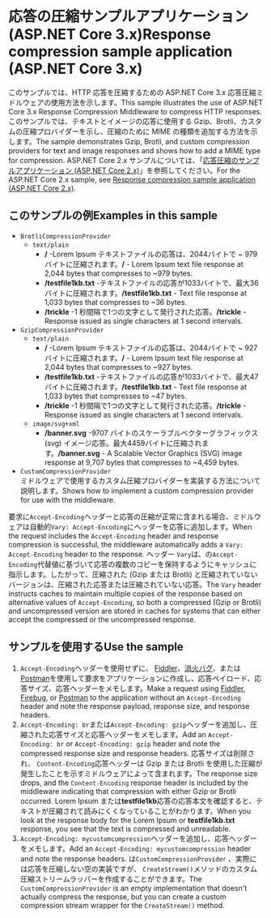 # <a name="response-compression-sample-application-aspnet-core-3x"></a><span data-ttu-id="a4a6c-101">応答の圧縮サンプルアプリケーション (ASP.NET Core 3.x)</span><span class="sxs-lookup"><span data-stu-id="a4a6c-101">Response compression sample application (ASP.NET Core 3.x)</span></span>

<span data-ttu-id="a4a6c-102">このサンプルでは、HTTP 応答を圧縮するための ASP.NET Core 3.x 応答圧縮ミドルウェアの使用方法を示します。</span><span class="sxs-lookup"><span data-stu-id="a4a6c-102">This sample illustrates the use of ASP.NET Core 3.x Response Compression Middleware to compress HTTP responses.</span></span> <span data-ttu-id="a4a6c-103">このサンプルでは、テキストとイメージの応答に使用する Gzip、Brotli、カスタムの圧縮プロバイダーを示し、圧縮のために MIME の種類を追加する方法を示します。</span><span class="sxs-lookup"><span data-stu-id="a4a6c-103">The sample demonstrates Gzip, Brotli, and custom compression providers for text and image responses and shows how to add a MIME type for compression.</span></span> <span data-ttu-id="a4a6c-104">ASP.NET Core 2.x サンプルについては、「[応答圧縮のサンプルアプリケーション (ASP.NET Core 2.x)](https://github.com/aspnet/AspNetCore.Docs/tree/master/aspnetcore/performance/response-compression/samples/2.x)」を参照してください。</span><span class="sxs-lookup"><span data-stu-id="a4a6c-104">For the ASP.NET Core 2.x sample, see [Response compression sample application (ASP.NET Core 2.x)](https://github.com/aspnet/AspNetCore.Docs/tree/master/aspnetcore/performance/response-compression/samples/2.x).</span></span>

## <a name="examples-in-this-sample"></a><span data-ttu-id="a4a6c-105">このサンプルの例</span><span class="sxs-lookup"><span data-stu-id="a4a6c-105">Examples in this sample</span></span>

* `BrotliCompressionProvider`
  * `text/plain`
    * <span data-ttu-id="a4a6c-106">**/** -Lorem Ipsum テキストファイルの応答は、2044バイトで ~ 979 バイトに圧縮されます。</span><span class="sxs-lookup"><span data-stu-id="a4a6c-106">**/** - Lorem Ipsum text file response at 2,044 bytes that compresses to ~979 bytes.</span></span>
    * <span data-ttu-id="a4a6c-107">**/testfile1kb.txt** -テキストファイルの応答が1033バイトで、最大36バイトに圧縮されます。</span><span class="sxs-lookup"><span data-stu-id="a4a6c-107">**/testfile1kb.txt** - Text file response at 1,033 bytes that compresses to ~36 bytes.</span></span>
    * <span data-ttu-id="a4a6c-108">**/trickle** -1 秒間隔で1つの文字として発行された応答。</span><span class="sxs-lookup"><span data-stu-id="a4a6c-108">**/trickle** - Response issued as single characters at 1 second intervals.</span></span>
* `GzipCompressionProvider`
  * `text/plain`
    * <span data-ttu-id="a4a6c-109">**/** -Lorem Ipsum テキストファイルの応答は、2044バイトで ~ 927 バイトに圧縮されます。</span><span class="sxs-lookup"><span data-stu-id="a4a6c-109">**/** - Lorem Ipsum text file response at 2,044 bytes that compresses to ~927 bytes.</span></span>
    * <span data-ttu-id="a4a6c-110">**/testfile1kb.txt** -テキストファイルの応答が1033バイトで、最大47バイトに圧縮されます。</span><span class="sxs-lookup"><span data-stu-id="a4a6c-110">**/testfile1kb.txt** - Text file response at 1,033 bytes that compresses to ~47 bytes.</span></span>
    * <span data-ttu-id="a4a6c-111">**/trickle** -1 秒間隔で1つの文字として発行された応答。</span><span class="sxs-lookup"><span data-stu-id="a4a6c-111">**/trickle** - Response issued as single characters at 1 second intervals.</span></span>
  * `image/svg+xml`
    * <span data-ttu-id="a4a6c-112">**/banner.svg** -9707 バイトのスケーラブルベクターグラフィックス (svg) イメージ応答。最大4459バイトに圧縮されます。</span><span class="sxs-lookup"><span data-stu-id="a4a6c-112">**/banner.svg** - A Scalable Vector Graphics (SVG) image response at 9,707 bytes that compresses to ~4,459 bytes.</span></span>
* `CustomCompressionProvider`<br><span data-ttu-id="a4a6c-113">ミドルウェアで使用するカスタム圧縮プロバイダーを実装する方法について説明します。</span><span class="sxs-lookup"><span data-stu-id="a4a6c-113">Shows how to implement a custom compression provider for use with the middleware.</span></span>

<span data-ttu-id="a4a6c-114">要求に`Accept-Encoding`ヘッダーと応答の圧縮が正常に含まれる場合、ミドルウェアは自動的`Vary: Accept-Encoding`にヘッダーを応答に追加します。</span><span class="sxs-lookup"><span data-stu-id="a4a6c-114">When the request includes the `Accept-Encoding` header and response compression is successful, the middleware automatically adds a `Vary: Accept-Encoding` header to the response.</span></span> <span data-ttu-id="a4a6c-115">ヘッダー `Vary`は、の`Accept-Encoding`代替値に基づいて応答の複数のコピーを保持するようにキャッシュに指示します。したがって、圧縮された (Gzip または Brotli) と圧縮されていないバージョンは、圧縮された応答または圧縮されていない応答。</span><span class="sxs-lookup"><span data-stu-id="a4a6c-115">The `Vary` header instructs caches to maintain multiple copies of the response based on alternative values of `Accept-Encoding`, so both a compressed (Gzip or Brotli) and uncompressed version are stored in caches for systems that can either accept the compressed or the uncompressed response.</span></span>

## <a name="use-the-sample"></a><span data-ttu-id="a4a6c-116">サンプルを使用する</span><span class="sxs-lookup"><span data-stu-id="a4a6c-116">Use the sample</span></span>

1. <span data-ttu-id="a4a6c-117">`Accept-Encoding`ヘッダーを使用せずに、 [Fiddler](https://www.telerik.com/fiddler)、[消火バグ](https://getfirebug.com/)、または[Postman](https://www.getpostman.com/)を使用して要求をアプリケーションに作成し、応答ペイロード、応答サイズ、応答ヘッダーをメモします。</span><span class="sxs-lookup"><span data-stu-id="a4a6c-117">Make a request using [Fiddler](https://www.telerik.com/fiddler), [Firebug](https://getfirebug.com/), or [Postman](https://www.getpostman.com/) to the application without an `Accept-Encoding` header and note the response payload, response size, and response headers.</span></span>
1. <span data-ttu-id="a4a6c-118">`Accept-Encoding: br`または`Accept-Encoding: gzip`ヘッダーを追加し、圧縮された応答サイズと応答ヘッダーをメモします。</span><span class="sxs-lookup"><span data-stu-id="a4a6c-118">Add an `Accept-Encoding: br` or `Accept-Encoding: gzip` header and note the compressed response size and response headers.</span></span> <span data-ttu-id="a4a6c-119">応答サイズは削除され、 `Content-Encoding`応答ヘッダーは Gzip または Brotli を使用した圧縮が発生したことを示すミドルウェアによって含まれます。</span><span class="sxs-lookup"><span data-stu-id="a4a6c-119">The response size drops, and the `Content-Encoding` response header is included by the middleware indicating that compression with either Gzip or Brotli occurred.</span></span> <span data-ttu-id="a4a6c-120">Lorem Ipsum または**testfile1kb**応答の応答本文を確認すると、テキストが圧縮されて読みにくくなっていることがわかります。</span><span class="sxs-lookup"><span data-stu-id="a4a6c-120">When you look at the response body for the Lorem Ipsum or **testfile1kb.txt** response, you see that the text is compressed and unreadable.</span></span>
1. <span data-ttu-id="a4a6c-121">`Accept-Encoding: mycustomcompression`ヘッダーを追加し、応答ヘッダーをメモします。</span><span class="sxs-lookup"><span data-stu-id="a4a6c-121">Add an `Accept-Encoding: mycustomcompression` header and note the response headers.</span></span> <span data-ttu-id="a4a6c-122">は`CustomCompressionProvider` 、実際には応答を圧縮しない空の実装ですが、 `CreateStream()`メソッドのカスタム圧縮ストリームラッパーを作成することができます。</span><span class="sxs-lookup"><span data-stu-id="a4a6c-122">The `CustomCompressionProvider` is an empty implementation that doesn't actually compress the response, but you can create a custom compression stream wrapper for the `CreateStream()` method.</span></span>
